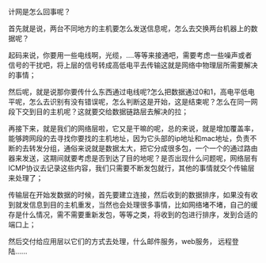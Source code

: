 计网是怎么回事呢？

首先就是说，两台不同地方的主机要怎么发送信息呢，怎么去交换两台机器上的数据呢？

起码来说，你要用一些电线啊，光缆，....等等来接通吧，需要考虑一些噪声或者信号的干扰吧，将上层的信号转成高低电平去传输这就是网络中物理层所需要解决的事情；

然后呢，就是说那你要传什么东西通过电线呢?怎么把数据通过0和1，高电平低电平呢，怎么去识别有没有错误呢，怎么判断这是开始，这是结束呢？怎么在同一网段下交到目的主机呢？这就要交给数据链路层去解决的拉；

再接下来，就是我们的网络层啦，它又是干嘛的呢，总的来说，就是增加覆盖率，能够跨网段的去寻找你要找的主机地址，因为它头部的ip地址和mac地址，负责不断的去转发分组，通俗来说就是数据太大，把它分成很多包，一个一个的通过路由器来发送，这期间就要考虑是否到达了目的地呢？是否出现什么问题呢，网络层有ICMP协议去记录这些内容，我们只需要不断发包就行，其他的事情就交个传输层来处理了；

传输层在开始发数据的时候，首先要建立连接，然后收到的数据排序，如果没有收到就发信息到目的主机重发，当然也会处理很多事情，比如网络堵不堵，自己的缓存是什么情况，需不需要重新发包，等等之类，将收到的包进行排序，发到合适的端口上；

然后交付给应用层以它们的方式去处理，什么邮件服务，web服务， 远程登陆......

